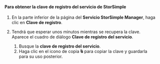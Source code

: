 #### Para obtener la clave de registro del servicio de StorSimple
1. En la parte inferior de la página del **Servicio StorSimple Manager**, haga clic en **Clave de registro**.
2. Tendrá que esperar unos minutos mientras se recupera la clave. Aparece el cuadro de diálogo **Clave de registro del servicio**.
   
   1. Busque la **clave de registro del servicio**.
   2. Haga clic en el icono de copia ![](./media/storsimple-ova-get-service-registration-key/image6-include.png) para copiar la clave y guardarla para su uso posterior.

<!---HONumber=AcomDC_0128_2016-->
